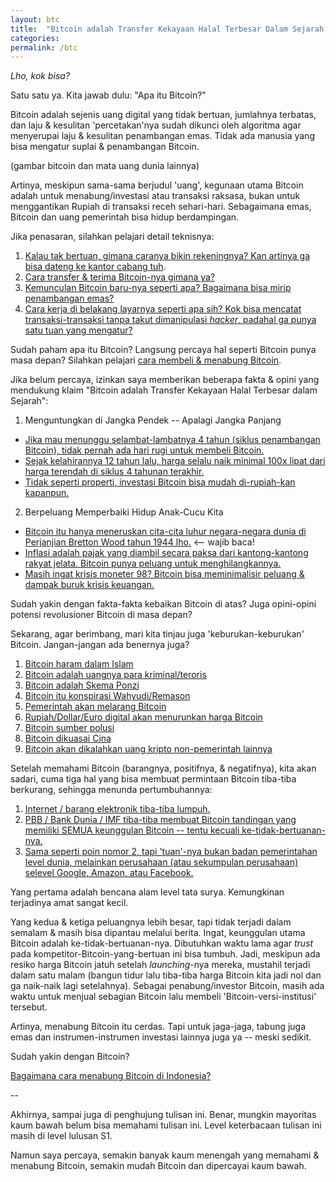 ```yaml
---
layout: btc
title:  "Bitcoin adalah Transfer Kekayaan Halal Terbesar Dalam Sejarah Umat Manusia"
categories:
permalink: /btc
---
```


*Lho, kok bisa?*

Satu satu ya. Kita jawab dulu: "Apa itu Bitcoin?"

Bitcoin adalah sejenis uang digital yang tidak bertuan, jumlahnya terbatas, dan laju & kesulitan 'percetakan'nya sudah dikunci oleh algoritma agar menyerupai laju & kesulitan penambangan emas. Tidak ada manusia yang bisa mengatur suplai & penambangan Bitcoin.

(gambar bitcoin dan mata uang dunia lainnya)

Artinya, meskipun sama-sama berjudul 'uang', kegunaan utama Bitcoin adalah untuk menabung/investasi atau transaksi raksasa, bukan untuk menggantikan Rupiah di transaksi receh sehari-hari. Sebagaimana emas, Bitcoin dan uang pemerintah bisa hidup berdampingan.

Jika penasaran, silahkan pelajari detail teknisnya:

1. [Kalau tak bertuan, gimana caranya bikin rekeningnya? Kan artinya ga bisa dateng ke kantor cabang tuh](#).
2. [Cara transfer & terima Bitcoin-nya gimana ya?](#)
3. [Kemunculan Bitcoin baru-nya seperti apa? Bagaimana bisa mirip penambangan emas?](#)
4. [Cara kerja di belakang layarnya seperti apa sih? Kok bisa mencatat transaksi-transaksi tanpa takut dimanipulasi *hacker*, padahal ga punya satu tuan yang mengatur?](#)

Sudah paham apa itu Bitcoin? Langsung percaya hal seperti Bitcoin punya masa depan? Silahkan pelajari [cara membeli & menabung Bitcoin](#).

Jika belum percaya, izinkan saya memberikan beberapa fakta & opini yang mendukung klaim "Bitcoin adalah Transfer Kekayaan Halal Terbesar dalam Sejarah":

1. Menguntungkan di Jangka Pendek -- Apalagi Jangka Panjang
  * [Jika mau menunggu selambat-lambatnya 4 tahun (siklus penambangan Bitcoin), tidak pernah ada hari rugi untuk membeli Bitcoin.](#)
  * [Sejak kelahirannya 12 tahun lalu, harga selalu naik minimal 100x lipat dari harga terendah di siklus 4 tahunan terakhir.](#)
  * [Tidak seperti properti, investasi Bitcoin bisa mudah di-rupiah-kan kapanpun.](#)

2. Berpeluang Memperbaiki Hidup Anak-Cucu Kita
  * [Bitcoin itu hanya meneruskan cita-cita luhur negara-negara dunia di Perjanjian Bretton Wood tahun 1944 lho.](#) <-- wajib baca!
  * [Inflasi adalah pajak yang diambil secara paksa dari kantong-kantong rakyat jelata. Bitcoin punya peluang untuk menghilangkannya.](#)
  * [Masih ingat krisis moneter 98? Bitcoin bisa meminimalisir peluang & dampak buruk krisis keuangan.](#)

Sudah yakin dengan fakta-fakta kebaikan Bitcoin di atas? Juga opini-opini potensi revolusioner Bitcoin di masa depan?

Sekarang, agar berimbang, mari kita tinjau juga 'keburukan-keburukan' Bitcoin. Jangan-jangan ada benernya juga?

1. [Bitcoin haram dalam Islam](#)
1. [Bitcoin adalah uangnya para kriminal/teroris](#)
1. [Bitcoin adalah Skema Ponzi](#)
1. [Bitcoin itu konspirasi Wahyudi/Remason](#)
1. [Pemerintah akan melarang Bitcoin](#)
1. [Rupiah/Dollar/Euro digital akan menurunkan harga Bitcoin](#)
1. [Bitcoin sumber polusi](#)
1. [Bitcoin dikuasai Cina](#)
1. [Bitcoin akan dikalahkan uang kripto non-pemerintah lainnya](#)

Setelah memahami Bitcoin (barangnya, positifnya, & negatifnya), kita akan sadari, cuma tiga hal yang bisa membuat permintaan Bitcoin tiba-tiba berkurang, sehingga menunda pertumbuhannya:

1. [Internet / barang elektronik tiba-tiba lumpuh.](#)
2. [PBB / Bank Dunia / IMF tiba-tiba membuat Bitcoin tandingan yang memiliki SEMUA keunggulan Bitcoin -- tentu kecuali ke-tidak-bertuanan-nya.](#)
3. [Sama seperti poin nomor 2, tapi 'tuan'-nya bukan badan pemerintahan level dunia, melainkan perusahaan (atau sekumpulan perusahaan) selevel Google, Amazon, atau Facebook.](#)

Yang pertama adalah bencana alam level tata surya. Kemungkinan terjadinya amat sangat kecil.

Yang kedua & ketiga peluangnya lebih besar, tapi tidak terjadi dalam semalam & masih bisa dipantau melalui berita. Ingat, keunggulan utama Bitcoin adalah ke-tidak-bertuanan-nya. Dibutuhkan waktu lama agar *trust* pada kompetitor-Bitcoin-yang-bertuan ini bisa tumbuh. Jadi, meskipun ada resiko harga Bitcoin jatuh setelah *launching*-nya mereka, mustahil terjadi dalam satu malam (bangun tidur lalu tiba-tiba harga Bitcoin kita jadi nol dan ga naik-naik lagi setelahnya). Sebagai penabung/investor Bitcoin, masih ada waktu untuk menjual sebagian Bitcoin lalu membeli 'Bitcoin-versi-institusi' tersebut.

Artinya, menabung Bitcoin itu cerdas. Tapi untuk jaga-jaga, tabung juga emas dan instrumen-instrumen investasi lainnya juga ya -- meski sedikit.

Sudah yakin dengan Bitcoin?

[Bagaimana cara menabung Bitcoin di Indonesia?](#)

--

Akhirnya, sampai juga di penghujung tulisan ini. Benar, mungkin mayoritas kaum bawah belum bisa memahami tulisan ini. Level keterbacaan tulisan ini masih di level lulusan S1.

Namun saya percaya, semakin banyak kaum menengah yang memahami & menabung Bitcoin, semakin mudah Bitcoin dan dipercayai kaum bawah.
